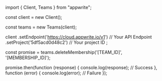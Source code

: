 import { Client,  Teams } from "appwrite";

const client = new Client();

const teams = new Teams(client);

client
    .setEndpoint('https://cloud.appwrite.io/v1') // Your API Endpoint
    .setProject('5df5acd0d48c2') // Your project ID
;

const promise = teams.deleteMembership('[TEAM_ID]', '[MEMBERSHIP_ID]');

promise.then(function (response) {
    console.log(response); // Success
}, function (error) {
    console.log(error); // Failure
});